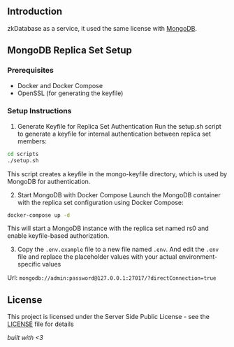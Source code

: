 ## Introduction

zkDatabase as a service, it used the same license with [MongoDB](https://www.mongodb.com/).

## MongoDB Replica Set Setup

### Prerequisites

- Docker and Docker Compose
- OpenSSL (for generating the keyfile)

### Setup Instructions

1. Generate Keyfile for Replica Set Authentication
   Run the setup.sh script to generate a keyfile for internal authentication between replica set members:

```bash
cd scripts
./setup.sh
```

This script creates a keyfile in the mongo-keyfile directory, which is used by MongoDB for authentication.

2. Start MongoDB with Docker Compose
   Launch the MongoDB container with the replica set configuration using Docker Compose:

```bash
docker-compose up -d
```

This will start a MongoDB instance with the replica set named rs0 and enable keyfile-based authorization.

3. Copy the `.env.example` file to a new file named `.env`. And edit the `.env` file and replace the placeholder values with your actual environment-specific values

Url: `mongodb://admin:password@127.0.0.1:27017/?directConnection=true`

## License

This project is licensed under the Server Side Public License - see the [LICENSE](LICENSE) file for details

_built with <3_

